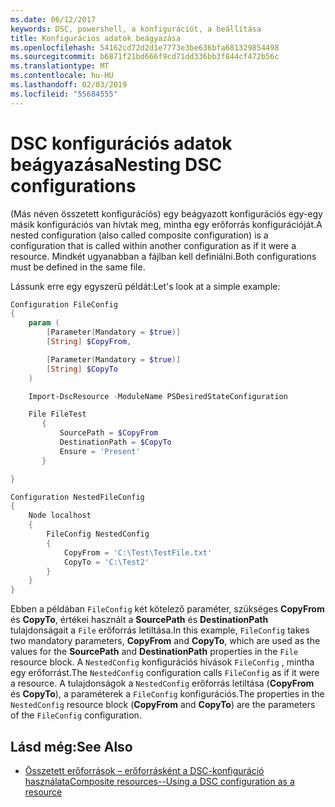 ```yaml
---
ms.date: 06/12/2017
keywords: DSC, powershell, a konfigurációt, a beállítása
title: Konfigurációs adatok beágyazása
ms.openlocfilehash: 54162cd72d2d1e7773e3be636bfa681329854498
ms.sourcegitcommit: b6871f21bd666f9cd71dd336bb3f844cf472b56c
ms.translationtype: MT
ms.contentlocale: hu-HU
ms.lasthandoff: 02/03/2019
ms.locfileid: "55684555"
---
```

# <a name="nesting-dsc-configurations"></a><span data-ttu-id="e35e8-103">DSC konfigurációs adatok beágyazása</span><span class="sxs-lookup"><span data-stu-id="e35e8-103">Nesting DSC configurations</span></span>

<span data-ttu-id="e35e8-104">(Más néven összetett konfigurációs) egy beágyazott konfigurációs egy-egy másik konfigurációs van hívtak meg, mintha egy erőforrás konfigurációját.</span><span class="sxs-lookup"><span data-stu-id="e35e8-104">A nested configuration (also called composite configuration) is a configuration that is called within another configuration as if it were a resource.</span></span>
<span data-ttu-id="e35e8-105">Mindkét ugyanabban a fájlban kell definiálni.</span><span class="sxs-lookup"><span data-stu-id="e35e8-105">Both configurations must be defined in the same file.</span></span>

<span data-ttu-id="e35e8-106">Lássunk erre egy egyszerű példát:</span><span class="sxs-lookup"><span data-stu-id="e35e8-106">Let's look at a simple example:</span></span>

```powershell
Configuration FileConfig
{
    param (
        [Parameter(Mandatory = $true)]
        [String] $CopyFrom,

        [Parameter(Mandatory = $true)]
        [String] $CopyTo
    )

    Import-DscResource -ModuleName PSDesiredStateConfiguration

    File FileTest
       {
           SourcePath = $CopyFrom
           DestinationPath = $CopyTo
           Ensure = 'Present'
       }

}

Configuration NestedFileConfig
{
    Node localhost
    {
        FileConfig NestedConfig
        {
            CopyFrom = 'C:\Test\TestFile.txt'
            CopyTo = 'C:\Test2'
        }
    }
}
```

<span data-ttu-id="e35e8-107">Ebben a példában `FileConfig` két kötelező paraméter, szükséges **CopyFrom** és **CopyTo**, értékei használt a **SourcePath** és  **DestinationPath** tulajdonságait a `File` erőforrás letiltása.</span><span class="sxs-lookup"><span data-stu-id="e35e8-107">In this example, `FileConfig` takes two mandatory parameters,  **CopyFrom** and **CopyTo**, which are used as the values for the **SourcePath** and **DestinationPath** properties in the `File` resource block.</span></span>
<span data-ttu-id="e35e8-108">A `NestedConfig` konfigurációs hívások `FileConfig` , mintha egy erőforrást.</span><span class="sxs-lookup"><span data-stu-id="e35e8-108">The `NestedConfig` configuration calls `FileConfig` as if it were a resource.</span></span>
<span data-ttu-id="e35e8-109">A tulajdonságok a `NestedConfig` erőforrás letiltása (**CopyFrom** és **CopyTo**), a paraméterek a `FileConfig` konfigurációs.</span><span class="sxs-lookup"><span data-stu-id="e35e8-109">The properties in the `NestedConfig` resource block (**CopyFrom** and **CopyTo**) are the parameters of the `FileConfig` configuration.</span></span>

## <a name="see-also"></a><span data-ttu-id="e35e8-110">Lásd még:</span><span class="sxs-lookup"><span data-stu-id="e35e8-110">See Also</span></span>

- [<span data-ttu-id="e35e8-111">Összetett erőforrások – erőforrásként a DSC-konfiguráció használata</span><span class="sxs-lookup"><span data-stu-id="e35e8-111">Composite resources--Using a DSC configuration as a resource</span></span>](../resources/authoringResourceComposite.md)